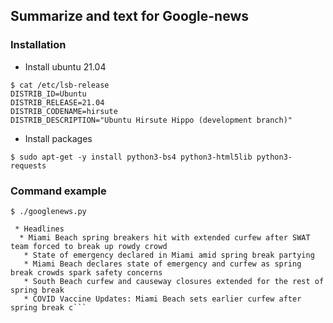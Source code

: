 ## Summarize and text for Google-news
### Installation
* Install ubuntu 21.04
```
$ cat /etc/lsb-release
DISTRIB_ID=Ubuntu
DISTRIB_RELEASE=21.04
DISTRIB_CODENAME=hirsute
DISTRIB_DESCRIPTION="Ubuntu Hirsute Hippo (development branch)"
```
* Install packages
```
$ sudo apt-get -y install python3-bs4 python3-html5lib python3-requests
```
### Command example
```
$ ./googlenews.py

 * Headlines
  * Miami Beach spring breakers hit with extended curfew after SWAT team forced to break up rowdy crowd
   * State of emergency declared in Miami amid spring break partying
   * Miami Beach declares state of emergency and curfew as spring break crowds spark safety concerns
   * South Beach curfew and causeway closures extended for the rest of spring break
   * COVID Vaccine Updates: Miami Beach sets earlier curfew after spring break c```
```

